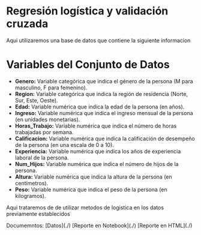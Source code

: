 # Regresión logística y validación cruzada
 Aqui utilizaremos una base de datos que contiene la siguiente informacion
</head>
<body>
    <h1>Variables del Conjunto de Datos</h1>
    <ul>
        <li><strong>Genero:</strong> Variable categórica que indica el género de la persona (M para masculino, F para femenino).</li>
        <li><strong>Region:</strong> Variable categórica que indica la región de residencia (Norte, Sur, Este, Oeste).</li>
        <li><strong>Edad:</strong> Variable numérica que indica la edad de la persona (en años).</li>
        <li><strong>Ingreso:</strong> Variable numérica que indica el ingreso mensual de la persona (en unidades monetarias).</li>
        <li><strong>Horas_Trabajo:</strong> Variable numérica que indica el número de horas trabajadas por semana.</li>
        <li><strong>Calificacion:</strong> Variable numérica que indica la calificación de desempeño de la persona (en una escala de 0 a 10).</li>
        <li><strong>Experiencia:</strong> Variable numérica que indica los años de experiencia laboral de la persona.</li>
        <li><strong>Num_Hijos:</strong> Variable numérica que indica el número de hijos de la persona.</li>
        <li><strong>Altura:</strong> Variable numérica que indica la altura de la persona (en centímetros).</li>
        <li><strong>Peso:</strong> Variable numérica que indica el peso de la persona (en kilogramos).</li>
    </ul>
</body>

Aqui trataremos de de utilizar metodos de logistica en los datos previamente establecidos 
</head>
Documemntos:
[Datos](./)
[Reporte en Notebook](./)
[Reporte en HTML](./)
